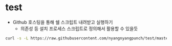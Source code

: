 # test

- Github 호스팅을 통해 쉘 스크립트 내려받고 실행하기
  - 의존성 등 설치 프로세스 스크립트로 정의해서 활용할 수 있을듯

```bash
curl -s -L https://raw.githubusercontent.com/nyangnyangpunch/test/master/파일명.sh | bash
```
